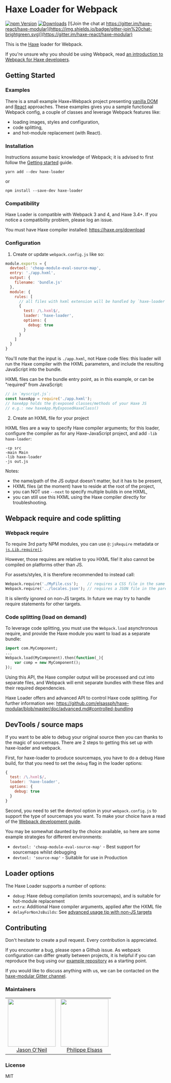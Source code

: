 # Haxe Loader for Webpack

[![npm Version](https://img.shields.io/npm/v/haxe-loader.svg)](https://www.npmjs.com/package/haxe-loader)
[![Downloads](http://img.shields.io/npm/dm/haxe-loader.svg)](https://npmjs.org/package/haxe-loader)
[![Join the chat at https://gitter.im/haxe-react/haxe-modular](https://img.shields.io/badge/gitter-join%20chat-brightgreen.svg)](https://gitter.im/haxe-react/haxe-modular)

This is the [Haxe](https://haxe.org) loader for Webpack.

If you're unsure why you should be using Webpack, read 
[an introduction to Webpack for Haxe developers](webpack-tips.md).

## Getting Started

### Examples

There is a small example Haxe+Webpack project presenting 
[vanilla DOM](https://github.com/elsassph/webpack-haxe-example) 
and [React](https://github.com/elsassph/webpack-haxe-example/tree/react) approaches.
These examples gives you a sample functional Webpack config, a couple of classes and leverage
Webpack features like:

- loading images, styles and configuration,
- code splitting,
- and hot-module replacement (with React).

### Installation

Instructions assume basic knowledge of Webpack; it is advised to first follow 
the [Getting started](https://webpack.js.org/guides/getting-started/) guide.

    yarn add --dev haxe-loader

or

    npm install --save-dev haxe-loader 

### Compatibility

Haxe Loader is compatible with Webpack 3 and 4, and Haxe 3.4+.
If you notice a compatibility problem, please log an issue.

You must have Haxe compiler installed: https://haxe.org/download

### Configuration

1. Create or update `webpack.config.js` like so:

```js
module.exports = {
  devtool: 'cheap-module-eval-source-map',
  entry: './app.hxml',
  output: {
    filename: 'bundle.js'
  },
  module: {
    rules: [
      // all files with hxml extension will be handled by `haxe-loader`
      {
        test: /\.hxml$/, 
        loader: 'haxe-loader',
        options: {
          debug: true
        }
      }
    ]
  }
}
```

You'll note that the input is `./app.hxml`, not Haxe code files: this loader will 
run the Haxe compiler with the HXML parameters, and include the resulting JavaScript 
into the bundle. 

HXML files can be the bundle entry point, as in this example, or can be "required"
from JavaScript:

```js
// in `myscript.js`:
const haxeApp = require('./app.hxml');
// haxeApp holds the @:exposed classes/methods of your Haxe JS
// e.g.: new haxeApp.MyExposedHaxeClass()
```

2. Create an HXML file for your project

HXML files are a way to specify Haxe compiler arguments; for this loader, configure
the compiler as for any Haxe-JavaScript project, and add `-lib haxe-loader`:

```
-cp src
-main Main
-lib haxe-loader
-js out.js
```

Notes: 

- the name/path of the JS output doesn't matter, but it has to be present,
- HXML files (at the moment) have to reside at the root of the project,
- you can NOT use `--next` to specify multiple builds in one HXML,
- you can still use this HXML using the Haxe compiler directly for troubleshooting.


## Webpack require and code splitting

### Webpack require

To require 3rd party NPM modules, you can use `@:jsRequire` metadata or
[`js.Lib.require()`](http://api.haxe.org/js/Lib.html#require).

However, those requires are relative to you HXML file!
It also cannot be compiled on platforms other than JS.

For assets/styles, it is therefore recommended to instead call:

```haxe
Webpack.require('./MyFile.css');    // requires a CSS file in the same directory as the current ".hx" file
Webpack.require('../locales.json'); // requires a JSON file in the parent directory of the current ".hx" file
```

It is silently ignored on non-JS targets.
In future we may try to handle require statements for other targets.

### Code splitting (load on demand)

To leverage code splitting, you must use the `Webpack.load` asynchronous
require, and provide the Haxe module you want to load as a separate bundle:

```haxe
import com.MyComponent;
...
Webpack.load(MyComponent).then(function(_){
    var comp = new MyComponent();
});
```

Using this API, the Haxe compiler output will be processed and cut into separate files,
and Webpack will emit separate bundles with these files and their required dependencies.

Haxe Loader offers and advanced API to control Haxe code splitting. For further information see: 
https://github.com/elsassph/haxe-modular/blob/master/doc/advanced.md#controlled-bundling


## DevTools / source maps

If you want to be able to debug your original source then you can thanks to the magic 
of sourcemaps. There are 2 steps to getting this set up with haxe-loader and webpack.

First, for haxe-loader to produce sourcemaps, you have to do a debug Haxe build,
for that you need to set the `debug` flag in the loader options:

```js
{
  test: /\.hxml$/, 
  loader: 'haxe-loader',
  options: {
    debug: true
  }
}
```

Second, you need to set the devtool option in your `webpack.config.js` to support the 
type of sourcemaps you want. To make your choice have a read of the 
[Webpack development guide](https://webpack.js.org/guides/development/). 

You may be somewhat daunted by the choice available, so here are some example strategies 
for different environments:

- `devtool: 'cheap-module-eval-source-map'` - Best support for sourcemaps whilst debugging
- `devtool: 'source-map'` - Suitable for use in Production


## Loader options

The Haxe Loader supports a number of options:

- `debug`: Haxe debug compilation (emits sourcemaps), and is suitable for hot-module replacement
- `extra`: Additional Haxe compiler arguments, applied after the HXML file
- `delayForNonJsBuilds`: See [advanced usage tip with non-JS targets](webpack-tips.md)


## Contributing

Don't hesitate to create a pull request. Every contribution is appreciated.

If you encounter a bug, please open a Github issue. As webpack configuration can differ greatly between projects, it is helpful if you can reproduce the bug using our [example repository](https://github.com/elsassph/webpack-haxe-example) as a starting point.

If you would like to discuss anything with us, we can be contacted on the [haxe-modular Gitter channel](https://gitter.im/haxe-react/haxe-modular).

### Maintainers

<table>
  <tbody>
    <tr>
      <td align="center">
        <a href="https://github.com/jasononeil">
          <img width="150" height="150" src="https://github.com/jasononeil.png?v=3&s=150">
          </br>
          Jason O'Neil
        </a>
      </td>
      <td align="center">
        <a href="https://github.com/elsassph">
          <img width="150" height="150" src="https://github.com/elsassph.png?v=3&s=150">
          </br>
          Philippe Elsass
        </a>
      </td>
    </tr>
  <tbody>
</table>

### License

MIT
